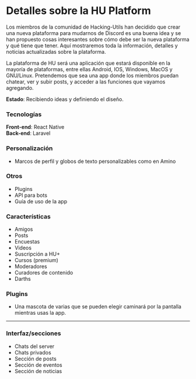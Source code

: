 # Detalles sobre la HU Platform

Los miembros de la comunidad de Hacking-Utils han decidido que crear una nueva plataforma para mudarnos de Discord es una buena idea y se han propuesto cosas interesantes sobre cómo debe ser la nueva plataforma y qué tiene que tener. Aquí mostraremos toda la información, detalles y noticias actualizadas sobre la plataforma.

La plataforma de HU será una aplicación que estará disponible en la mayoría de plataformas, entre ellas Android, IOS, Windows, MacOS y GNU/Linux. Pretendemos que sea una app donde los miembros puedan chatear, ver y subir posts, y acceder a las funciones que vayamos agregando.

**Estado**: Recibiendo ideas y definiendo el diseño.

### Tecnologías
**Front-end**: React Native<br>
**Back-end**: Laravel

### Personalización
- Marcos de perfil y globos de texto personalizables como en Amino

### Otros
- Plugins
- API para bots
- Guía de uso de la app

### Características
- Amigos
- Posts
- Encuestas
- Videos
- Suscripción a HU+
- Cursos (premium)
- Moderadores
- Curadores de contenido
- Darths

### Plugins
- Una mascota de varias que se pueden elegir caminará por la pantalla mientras usas la app.

<hr>

### Interfaz/secciones
- Chats del server
- Chats privados
- Sección de posts
- Sección de eventos
- Sección de noticias
